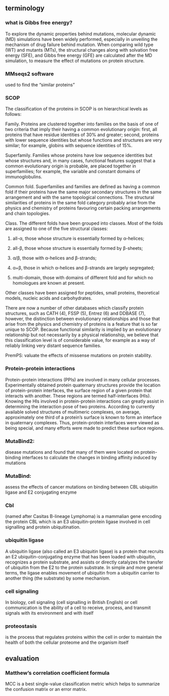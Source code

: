 ## terminology

### what is Gibbs free energy?
To explore the dynamic properties behind mutations, molecular dynamic (MD) simulations have been widely performed, especially in unveiling the mechanism of drug failure behind mutation. When comparing wild type (WT) and mutants (MTs), the structural changes along with solvation free energy (SFE), and Gibbs free energy (GFE) are calculated after the MD simulation, to measure the effect of mutations on protein structure.


### MMseqs2 software
used to find the “similar proteins”

### SCOP
The classification of the proteins in SCOP is on hierarchical levels as follows:

Family. Proteins are clustered together into families on the basis of one of two criteria that imply their having a common evolutionary origin: first, all proteins that have residue identities of 30% and greater; second, proteins with lower sequence identities but whose functions and structures are very similar; for example, globins with sequence identities of 15%.

Superfamily. Families whose proteins have low sequence identities but whose structures and, in many cases, functional features suggest that a common evolutionary origin is probable, are placed together in superfamilies; for example, the variable and constant domains of immunoglobulins.

Common fold. Superfamilies and families are defined as having a common fold if their proteins have the same major secondary structures in the same arrangement and with the same topological connections. The structural similarities of proteins in the same fold category probably arise from the physics and chemistry of proteins favouring certain packing arrangements and chain topologies.

Class. The different folds have been grouped into classes. Most of the folds are assigned to one of the five structural classes:

1. all-α, those whose structure is essentially formed by α-helices;

2. all-β, those whose structure is essentially formed by β-sheets;

3. α/β, those with α-helices and β-strands;

4. α+β, those in which α-helices and β-strands are largely segregated;

5. multi-domain, those with domains of different fold and for which no homologues are known at present.

Other classes have been assigned for peptides, small proteins, theoretical models, nucleic acids and carbohydrates.

There are now a number of other databases which classify protein structures, such as CATH (4), FSSP (5), Entrez (6) and DDBASE (7), however, the distinction between evolutionary relationships and those that arise from the physics and chemistry of proteins is a feature that is so far unique to SCOP. Because functional similarity is implied by an evolutionary relationship but not necessarily by a physical relationship, we believe that this classification level is of considerable value, for example as a way of reliably linking very distant sequence families.


PremPS: valuate the effects of missense mutations on protein stability.

### Protein-protein interactions
Protein-protein interactions (PPIs) are involved in many cellular processes. Experimentally obtained protein quaternary structures provide the location of protein-protein interfaces, the surface region of a given protein that interacts with another. These regions are termed half-interfaces (HIs).
Knowing the HIs involved in protein-protein interactions can greatly assist in determining the interaction pose of two proteins. According to currently available solved structures of multimeric complexes, on average, approximately one third of a protein’s surface is known to form an interface in quaternary complexes. Thus, protein-protein interfaces were viewed as being special, and many efforts were made to predict these surface regions.

### MutaBind2: 
disease mutations and found that many of them were located on protein-binding interfaces
to calculate the changes in binding affinity induced by mutations
### MutaBind:
assess the effects of cancer mutations on binding between CBL ubiquitin ligase and E2 conjugating enzyme

### Cbl
(named after Casitas B-lineage Lymphoma) is a mammalian gene encoding the protein CBL which is an E3 ubiquitin-protein ligase involved in cell signalling and protein ubiquitination. 
### ubiquitin ligase 
A ubiquitin ligase (also called an E3 ubiquitin ligase) is a protein that recruits an E2 ubiquitin-conjugating enzyme that has been loaded with ubiquitin, recognizes a protein substrate, and assists or directly catalyzes the transfer of ubiquitin from the E2 to the protein substrate. In simple and more general terms, the ligase enables movement of ubiquitin from a ubiquitin carrier to another thing (the substrate) by some mechanism. 
### cell signaling
In biology, cell signaling (cell signalling in British English) or cell communication is the ability of a cell to receive, process, and transmit signals with its environment and with itself

### proteostasis
is the process that regulates proteins within the cell in order to maintain the health of both the cellular proteome and the organism itself


## evaluation

### Matthew’s correlation coefficient formula
MCC is a best single-value classification metric which helps to summarize the confusion matrix or an error matrix. 

